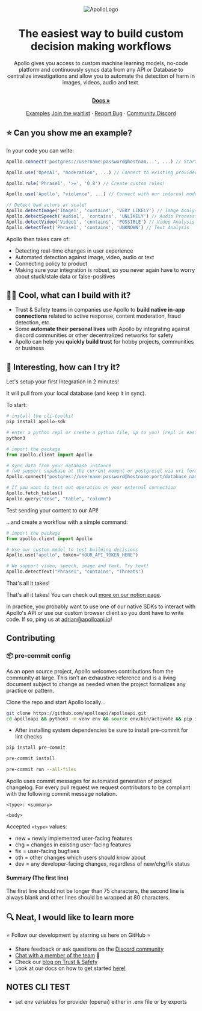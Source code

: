 <div align="center">

![ApolloLogo](https://uploads-ssl.webflow.com/640ca38ad086fde245b76c9d/643fffb82419ac18d39e3e4e_Screenshot%202023-04-19%20at%2010.50.13%20AM.png)

</div>

<h1 align="center">The easiest way to build custom decision making workflows</h1>

<div align="center">
Apollo gives you access to custom machine learning models, no-code platform and continuously syncs data from any API or Database to centralize investigations and allow you to automate the detection of harm in images, videos, audio and text.
</div>

<p align="center">
    <br />
    <a href="https://apolloapi-doc.vercel.app/" rel="dofollow"><strong>Docs »</strong></a>
    <br />

  <br/>
    <a href="https://apolloapi-doc.vercel.app/">Examples</a>
    <a href="https://www.apolloapi.io/">Join the waitlist</a>
    ·
    <a href="https://github.com/apolloapi/apolloapi/issues">Report Bug</a>
    ·
    <a href="https://discord.gg/ZUH7f7AzUY">Community Discord</a>
</p>

## ⭐ Can you show me an example?

In your code you can write:

```ts
Apollo.connect('postgres://username:password@hostnam...', ...) // Starts syncing content forever!

Apollo.use('OpenAI', "moderation", ...) // Connect to existing providers!

Apollo.rule('Phrase1', '>=', '0.8') // Create custom rules!

Apollo.use('Apollo', "violence", ...) // Connect with our internal models!

// Detect bad actors at scale!
Apollo.detectImage('Image1', 'contains', 'VERY_LIKELY') // Image Analysis/OCR
Apollo.detectSpeech('Audio1', 'contains', 'UNLIKELY') // Audio Processing
Apollo.detectVideo('Video1', 'contains', 'POSSIBLE') // Video Analysis
Apollo.detectText('Phrase1', 'contains', 'UNKNOWN') // Text Analysis

```

Apollo then takes care of:

- Detecting real-time changes in user experience
- Automated detection against image, video, audio or text
- Connecting policy to product
- Making sure your integration is robust, so you never again have to worry about stuck/stale data or false-positives

## 🧑‍💻 Cool, what can I build with it?

- Trust & Safety teams in companies use Apollo to **build native in-app connections** related to active response, content moderation, fraud detection, etc.
- Some **automate their personal lives** with Apollo by integrating against discord communities or other decentralized networks for safety
- Apollo can help you **quickly build trust** for hobby projects, communities or business

## 🚀 Interesting, how can I try it?

Let's setup your first Integration in 2 minutes!

It will pull from your local database (and keep it in sync).

To start:

```bash
# install the cli-toolkit
pip install apollo-sdk

# enter a python repl or create a python file, up to you! (repl is easiest)
python3
```

```python
# import the package
from apollo.client import Apollo

# sync data from your database instance
# (we support supabase at the current moment or postgresql via uri format)
Apollo.connect("postgres://username:password@hostname:port/database_name")

# If you want to test out operation on your external connection
Apollo.fetch_tables()
Apollo.query("desc", "table", "column")
```

Test sending your content to our API!

...and create a workflow with a simple command:

```python
# import the package
from apollo.client import Apollo

# Use our custom model to test building decisions
Apollo.use("apollo", token="YOUR_API_TOKEN_HERE")

# We support video, speech, image and text. Try text!
Apollo.detectText("Phrase1", "contains", "Threats")
```

That's all it takes!

That's all it takes! You can check out [more on our notion page](https://cloudguruab.notion.site/Apollo-e5e347745c1e43798d849d79cce90aba).

In practice, you probably want to use one of our native SDKs to interact with Apollo's API or use our custom browser client so you dont have to write code. If so, ping us at adrian@apolloapi.io!

## Contributing

### 📦 pre-commit config

As an open source project, Apollo welcomes contributions from the community at large. This isn’t an exhaustive reference and is a living document subject to change as needed when the project formalizes any practice or pattern.

Clone the repo and start Apollo locally...

```bash
git clone https://github.com/apolloapi/apolloapi.git
cd apolloapi && python3 -m venv env && source env/bin/activate && pip install -r requirements.txt
```

- After installing system dependencies be sure to install pre-commit for lint checks

```bash
pip install pre-commit

pre-commit install

pre-commit run --all-files
```

Apollo uses commit messages for automated generation of project changelog. For every pull request we request contributors to be compliant with the following commit message notation.

```
<type>: <summary>

<body>
```

Accepted `<type>` values:

- new = newly implemented user-facing features
- chg = changes in existing user-facing features
- fix = user-facing bugfixes
- oth = other changes which users should know about
- dev = any developer-facing changes, regardless of new/chg/fix status

#### Summary (The first line)

The first line should not be longer than 75 characters, the second line is always blank and other lines should be wrapped at 80 characters.

## 🔍 Neat, I would like to learn more

⭐ Follow our development by starring us here on GitHub ⭐

- Share feedback or ask questions on the [Discord community](https://discord.gg/ZUH7f7AzUY)
- [Chat with a member of the team](https://apolloapi.io) 👋
- Check our [blog on Trust & Safety](https://www.thebriefnewsletter.com)
- Look at our docs on how to get started [here!](https://apolloapi-doc.vercel.app/)

## NOTES CLI TEST

- set env variables for provider (openai) either in .env file or by exports
